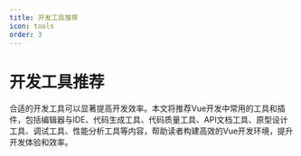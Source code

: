 ```yaml
---
title: 开发工具推荐
icon: tools
order: 3
---
```


# 开发工具推荐

合适的开发工具可以显著提高开发效率。本文将推荐Vue开发中常用的工具和插件，包括编辑器与IDE、代码生成工具、代码质量工具、API文档工具、原型设计工具、调试工具、性能分析工具等内容，帮助读者构建高效的Vue开发环境，提升开发体验和效率。
